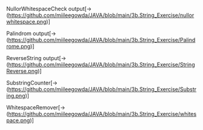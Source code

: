 NullorWhitespaceCheck output[->(https://github.com/miileegowda/JAVA/blob/main/3b.String_Exercise/nullorwhitespace.png)]

Palindrom output[->(https://github.com/miileegowda/JAVA/blob/main/3b.String_Exercise/Palindrome.png)]

ReverseString output[->(https://github.com/miileegowda/JAVA/blob/main/3b.String_Exercise/StringReverse.png)]

SubstringCounter[->(https://github.com/miileegowda/JAVA/blob/main/3b.String_Exercise/Substring.png)]

WhitespaceRemover[->(https://github.com/miileegowda/JAVA/blob/main/3b.String_Exercise/whitespace.png)]
